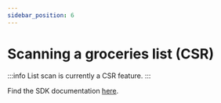 ```yaml
---
sidebar_position: 6
---
```


# Scanning a groceries list (CSR)

:::info
List scan is currently a CSR feature.
:::

Find the SDK documentation [here](/mealz-documentation/docs/web_sdk/customization/list-scan).
